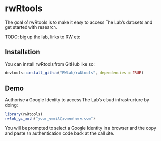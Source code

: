 
<!-- README.md is generated from README.Rmd. Please edit that file -->

# rwRtools

<!-- badges: start -->

<!-- badges: end -->

The goal of rwRtools is to make it easy to access The Lab’s datasets and
get started with research.

TODO: big up the lab, links to RW etc

## Installation

You can install rwRtools from GitHub like so:

``` r
devtools::install_github("RWLab/rwRtools", dependencies = TRUE)
```

## Demo

Authorise a Google Identity to access The Lab’s cloud infrastructure by
doing:

``` r
library(rwRtools)
rwlab_gc_auth("your_email@somewhere.com")
```

You will be prompted to select a Google Identity in a browser and the
copy and paste an authentication code back at the call site.
